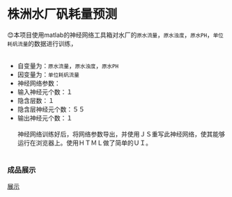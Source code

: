
# 株洲水厂矾耗量预测
:blush:本项目使用matlab的神经网络工具箱对水厂的`原水流量`，`原水浊度`，`原水PH`，`单位耗矾流量`的数据进行训练，<br/><br/>
* 自变量为：`原水流量`，`原水浊度`，`原水PH`<br/>
* 因变量为：`单位耗矾流量`<br/>
* 神经网络参数：<br/>
 * 输入神经元个数：１<br/>
 * 隐含层数：１<br/>
 * 隐含层神经元个数：５５<br/>
 * 输出神经元个数：１<br/>
<br/>神经网络训练好后，将网络参数导出，并使用ＪＳ重写此神经网络，使其能够运行在浏览器上。使用ＨＴＭＬ做了简单的ＵＩ。<br/><br/>
### 成品展示
[展示](http://www.buildce.com "展示")
